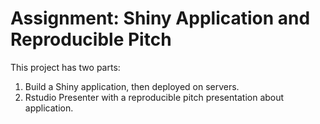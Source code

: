 # Assignment: Shiny Application and Reproducible Pitch

This project has two parts:
1. Build a Shiny application, then deployed on servers. 
2. Rstudio Presenter with a reproducible pitch presentation about application.